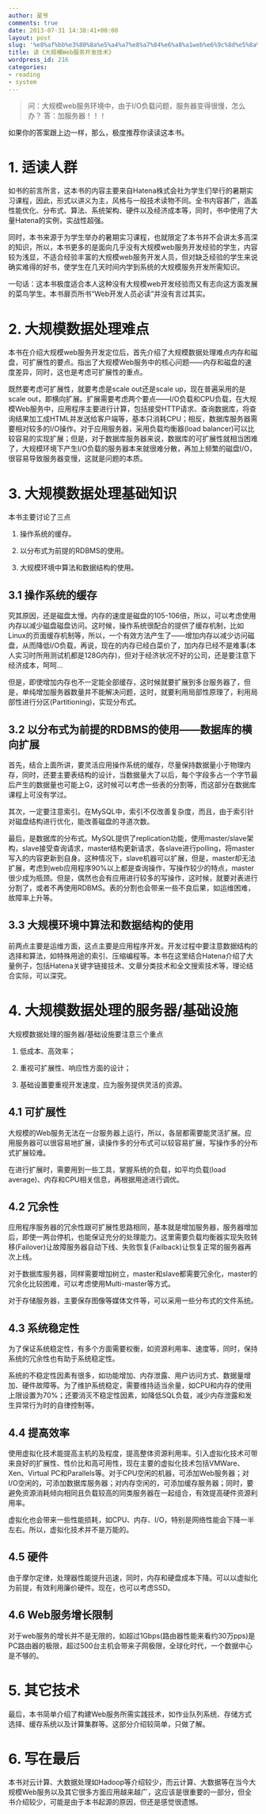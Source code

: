 ```yaml
---
author: 星爷
comments: true
date: 2013-07-31 14:38:41+00:00
layout: post
slug: '%e8%af%bb%e3%80%8a%e5%a4%a7%e8%a7%84%e6%a8%a1web%e6%9c%8d%e5%8a%a1%e5%bc%80%e5%8f%91%e6%8a%80%e6%9c%af%e3%80%8b'
title: 读《大规模Web服务开发技术》
wordpress_id: 216
categories:
- reading
- system
---
```


> 问：大规模web服务环境中，由于I/O负载问题，服务器变得很慢，怎么办？
> 答：加服务器！！！


如果你的答案跟上边一样，那么，极度推荐你读读这本书。


# 1. 适读人群


如书的前言所言，这本书的内容主要来自Hatena株式会社为学生们举行的暑期实习课程，因此，形式以讲义为主，风格与一般技术读物不同。全书内容甚广，涵盖性能优化、分布式、算法、系统架构、硬件以及经济成本等，同时，书中使用了大量Hatena的实例，实战性超强。

同时，本书来源于为学生举办的暑期实习课程，也就限定了本书并不会讲太多高深的知识，所以，本书更多的是面向几乎没有大规模web服务开发经验的学生，内容较为浅显，不适合经验丰富的大规模web服务开发人员，但对缺乏经验的学生来说确实难得的好书，使学生在几天时间内学到系统的大规模服务开发所需知识。

一句话：这本书极度适合本人这种没有大规模web开发经验而又有志向这方面发展的菜鸟学生。本书扉页所书“Web开发人员必读”并没有言过其实。



# 2. 大规模数据处理难点


本书在介绍大规模web服务开发定位后，首先介绍了大规模数据处理难点内存和磁盘，可扩展性的要点。指出了大规模Web服务中的核心问题——内存和磁盘的速度差异，同时，这也是考虑可扩展性的重点。

既然要考虑可扩展性，就要考虑是scale out还是scale up，现在普遍采用的是scale out，即横向扩展。扩展需要考虑两个要点——I/O负载和CPU负载，在大规模Web服务中，应用程序主要进行计算，包括接受HTTP请求、查询数据库，将查询结果加工成HTML并发送给客户端等，基本只消耗CPU；相反，数据库服务器需要相对较多的I/O操作。对于应用服务器，采用负载均衡器(load balancer)可以比较容易的实现扩展；但是，对于数据库服务器来说，数据库的可扩展性就相当困难了，大规模环境下产生I/O负载的服务器本来就很难分散，再加上频繁的磁盘I/O，很容易导致服务器变慢，这就是问题的本质。


# 3. 大规模数据处理基础知识


本书主要讨论了三点



	
  1. 操作系统的缓存。

	
  2. 以分布式为前提的RDBMS的使用。

	
  3. 大规模环境中算法和数据结构的使用。




## 3.1 操作系统的缓存


究其原因，还是磁盘太慢。内存的速度是磁盘的105-106倍，所以，可以考虑使用内存以减少磁盘磁盘访问。这时候，操作系统很配合的提供了缓存机制，比如Linux的页面缓存机制等，所以，一个有效方法产生了——增加内存以减少访问磁盘，从而降低I/O负载，再说，现在的内存已经白菜价了，加内存已经不是难事(本人实习时所用测试机都是128G内存)，但对于经济状况不好的公司，还是要注意下经济成本，呵呵…

但是，即使增加内存也不一定能全部缓存，这时候就要扩展到多台服务器了，但是，单纯增加服务器数量并不能解决问题，这时，就要利用局部性原理了，利用局部性进行分区(Partitioning)，实现分布式。


## 3.2 以分布式为前提的RDBMS的使用——数据库的横向扩展


首先，结合上面所讲，要灵活应用操作系统的缓存，尽量保持数据量小于物理内存，同时，还要主要表结构的设计，当数据量大了以后，每个字段多占一个字节最后产生的数据量也可能上G，这时候可以考虑一些表的分割等，而这部分在数据库课程上可没有学过。

其次，一定要注意索引。在MySQL中，索引不仅改善复杂度，而且，由于索引针对磁盘结构进行优化，能改善磁盘的寻道次数。

最后，是数据库的分布式。MySQL提供了replication功能，使用master/slave架构，slave接受查询请求，master结构更新请求，各slave进行polling，将master写入的内容更新到自身。这种情况下，slave机器可以扩展，但是，master却无法扩展，考虑到web应用程序90%以上都是查询操作，写操作较少的特点，master很少成为瓶颈。但是，偶然也会有应用进行较多的写操作，这时候，就要对表进行分割了，或者不再使用RDBMS。表的分割也会带来一些不良后果，如运维困难，故障率上升等。


## 3.3 大规模环境中算法和数据结构的使用


前两点主要是运维方面，这点主要是应用程序开发。开发过程中要注意数据结构的选择和算法，如特殊用途的索引、压缩编程等。本书在这里结合Hatena介绍了大量例子，包括Hatena关键字链接技术、文章分类技术和全文搜索技术等，理论结合实际，可以深究。


# 4. 大规模数据处理的服务器/基础设施


大规模数据处理的服务器/基础设施要注意三个重点



	
  1. 低成本、高效率；

	
  2. 重视可扩展性、响应性方面的设计；

	
  3. 基础设置要重视开发速度，应为服务提供灵活的资源。




## 4.1 可扩展性


大规模的Web服务无法在一台服务器上运行，所以，各层都需要能灵活扩展。应用服务器可以很容易地扩展，读操作多的分布式可以较容易扩展，写操作多的分布式扩展较难。

在进行扩展时，需要用到一些工具，掌握系统的负载，如平均负载(load average)、内存和CPU相关信息，再根据用途进行调优。


## 4.2 冗余性


应用程序服务器的冗余性跟可扩展性思路相同，基本就是增加服务器，服务器增加后，即使一两台停机，也能保证充分的处理能力。这里需要负载均衡器实现失败转移(Failover)让故障服务器自动下线、失败恢复(Failback)让恢复正常的服务器再次上线。

对于数据库服务器，同样需要增加树立，master和slave都需要冗余化，master的冗余化比较困难，可以考虑使用Multi-master等方式。

对于存储服务器，主要保存图像等媒体文件等，可以采用一些分布式的文件系统。


## 4.3 系统稳定性


为了保证系统稳定性，有多个方面需要权衡，如资源利用率、速度等，同时，保持系统的冗余性也有助于系统稳定性。

系统的不稳定性因素有很多，如功能增加、内存泄露、用户访问方式、数据量增加、硬件故障等。为了维护系统稳定，需要维持适当余量，如CPU和内存的使用上限设置为70%；还要消灭不稳定性因素，如降低SQL负载，减少内存泄露和发生异常行为时的自律控制等。


## 4.4 提高效率


使用虚拟化技术能提高主机的及程度，提高整体资源利用率。引入虚拟化技术可带来良好的扩展性、性价比和高可用性，现在主要的虚拟化技术包括VMWare、Xen、Virtual PC和Parallels等。对于CPU空闲的机器，可添加Web服务器；对I/O空闲的，可添加数据库服务器；对内存空闲的，可添加缓存服务器；同时，要避免资源消耗倾向相同且负载较高的同类服务器在一起组合，有效提高硬件资源利用率。

虚拟化也会带来一些性能损耗，如CPU、内存、I/O，特别是网络性能会下降一半左右。所以，虚拟化技术并不是万能的。


## 4.5 硬件


由于摩尔定律，处理器性能提升迅速，同时，内存和硬盘成本下降。可以以虚拟化为前提，有效利用廉价硬件。现在，也可以考虑SSD。


## 4.6 Web服务增长限制


对于web服务的增长并不是无限的，如超过1Gbps(路由器性能来看约30万pps)是PC路由器的极限，超过500台主机会带来子网极限，全球化时代，一个数据中心是不够的。


# 5. 其它技术


最后，本书简单介绍了构建Web服务所需实践技术，如作业队列系统、存储方式选择、缓存系统以及计算集群等。这部分介绍较简单，只做了解。


# 6. 写在最后


本书对云计算、大数据处理如Hadoop等介绍较少，而云计算、大数据等在当今大规模Web服务以及其它很多方面应用越来越广，这应该是很重要的一部分，但全书介绍较少，可能是由于本书起源的原因，但还是感觉很遗憾。

